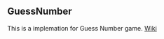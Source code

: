 ## GuessNumber

This is a implemation for Guess Number game.
[Wiki](https://zh.wikipedia.org/wiki/%E7%8C%9C%E6%95%B0%E5%AD%97)
